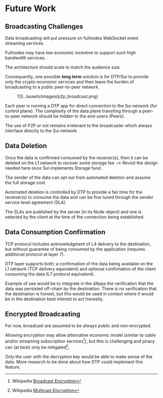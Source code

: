 
# Future Work

## **Broadcasting Challenges**

Data broadcasting will put pressure on fullnodes WebSocket event streaming services.

Fullnodes may have low economic incentive to support such high bandwidth services.

The architecture should scale to match the audience size.

Consequently, one possible **long term** solution is for DTP/Sui to provide only the crypto-economic services and then leave the burden of broadcasting to a public peer-to-peer network.

<figure markdown>![](../assets/images/p2p_broadcast.png)</figure>

Each peer is running a DTP app for direct connection to the Sui network (for control plane). The complexity of the data plane transiting through a peer-to-peer network should be hidden to the end-users (Peers).&#x20;

The use of P2P or not remains irrelevant to the broadcaster which always interface directly to the Sui network.

## Data Deletion

Once the data is confirmed consumed by the receiver(s), then it can be deleted on the L1 network to recover some storage fee 
--> Revisit the design needed here once Sui implements Storage fund.

The sender of the data can opt out from automated deletion and assume the full storage cost.

Automated deletion is controlled by DTP to provide a fair time for the receiver(s) to consume the data and can be fine tuned through the sender service level agreement (SLA).

The SLAs are published by the server (in its Node object) and one is selected by the client at the time of the connection being established.

## Data Consumption Confirmation

TCP protocol includes acknowledgment of L4 delivery to the destination, but without guarantee of being consumed by the application (requires additional protocol at layer 7).

DTP layer supports both; a confirmation of the data being available on the L1 network (TCP delivery equivalent) and optional confirmation of the client consuming the data (L7 protocol equivalent).

Example of use would be to integrate in the dApps the verification that the data was persisted off-chain by the destination. There is no verification that the destination is honest, but this would be used in context where it would be in the destination best interest to act honestly.

## **Encrypted Broadcasting**

For now, broadcast are assumed to be always public and non-encrypted.

Allowing encryption may allow alternative economic model (similar to cable and/or streaming subscription services[^1]), but this is challenging and piracy can (at best) only be mitigated[^2].

Only the user with the decryption key would be able to make sense of the data. More research to be done about how DTP could implement this feature.


[^1]: Wikipedia [Broadcast Encryption](https://en.wikipedia.org/wiki/Broadcast\_encryption)

[^2]: Wikipedia [Multicast Encryption](https://en.wikipedia.org/wiki/Multicast\_encryption)
